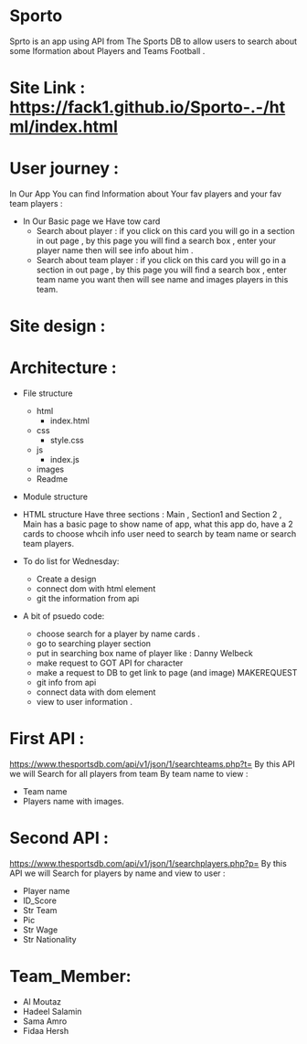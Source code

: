 
# Sporto
Sprto is an app using API from The Sports DB to allow users to search about some Iformation about Players and Teams Football .

# Site Link : https://fack1.github.io/Sporto-.-/html/index.html

# User journey :
In Our App You can find Information about Your fav players and your fav team players :
  - In Our Basic page we Have tow card 
      - Search about player : if you click on this card you will go in a section in out page , by this page you will find a 
        search box , enter your player name then will see info about him .
      - Search about team player : if you click on this card you will go in a section in out page , by this page you will             find a search box , enter team name you want then will see name and images players in this team.
  
# Site design :

# Architecture : 
- File structure
  - html
    - index.html
  - css
    - style.css
  - js
    - index.js
  - images
  - Readme

- Module structure

- HTML structure
Have three sections : Main , Section1 and Section 2 ,
Main has a basic page to show name of app, what this app do, have a 2 cards to choose whcih info user need to search by team name or search team players.

- To do list for Wednesday:
  - Create a design 
  - connect dom with html element 
  - git the information from api 

- A bit of psuedo code:
  - choose search for a player by name cards .
  - go to searching player section 
  - put in searching box name of player like : Danny Welbeck
  - make request to GOT API for character
  - make a request to DB to get link to page (and image) MAKEREQUEST
  - git info from api
  - connect data with dom element 
  - view to user information .


# First API : 
https://www.thesportsdb.com/api/v1/json/1/searchteams.php?t=
By this API we will Search for all players from team By team name to view :
- Team name
- Players name with images.

# Second API :
https://www.thesportsdb.com/api/v1/json/1/searchplayers.php?p=
By this API we will Search for players by name and view to user :
- Player name
- ID_Score
- Str Team 
- Pic
- Str Wage
- Str Nationality

# Team_Member:

- Al Moutaz 
- Hadeel Salamin
- Sama Amro
- Fidaa Hersh

